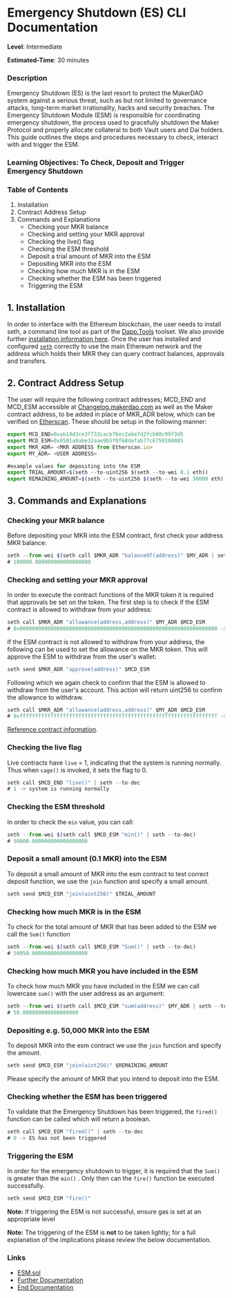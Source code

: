 # Emergency Shutdown (ES) CLI Documentation

**Level**: Intermediate

**Estimated-Time**: 30 minutes

### Description

Emergency Shutdown (ES) is the last resort to protect the MakerDAO system
against a serious threat, such as but not limited to governance attacks,
long-term market irrationality, hacks and security breaches. The Emergency
Shutdown Module (ESM) is responsible for coordinating emergency shutdown, the
process used to gracefully shutdown the Maker Protocol and properly allocate
collateral to both Vault users and Dai holders. This guide outlines the steps
and procedures necessary to check, interact with and trigger the ESM.

### **Learning Objectives:** To Check, Deposit and Trigger Emergency Shutdown

### Table of Contents

1. Installation
2. Contract Address Setup
3. Commands and Explanations
   - Checking your MKR balance
   - Checking and setting your MKR approval
   - Checking the live() flag
   - Checking the ESM threshold
   - Deposit a trial amount of MKR into the ESM
   - Depositing MKR into the ESM
   - Checking how much MKR is in the ESM
   - Checking whether the ESM has been triggered
   - Triggering the ESM

## 1. Installation

In order to interface with the Ethereum blockchain, the user needs to install
seth, a command line tool as part of the [Dapp.Tools](https://dapp.tools/)
toolset. We also provide further
[installation information here](https://github.com/makerdao/developerguides/blob/master/devtools/seth/seth-guide-01/seth-guide-01.md).
Once the user has installed and configured [`seth`](https://dapp.tools/)
correctly to use the main Ethereum network and the address which holds their MKR
they can query contract balances, approvals and transfers.

## 2. Contract Address Setup

The user will require the following contract addresses; MCD_END and MCD_ESM
accessible at [Changelog.makerdao.com](https://changelog.makerdao.com) as well
as the Maker contract address, to be added in place of MKR_ADR below, which can
be verified on
[Etherscan](https://etherscan.io/token/0x9f8f72aa9304c8b593d555f12ef6589cc3a579a2).
These should be setup in the following manner:

```javascript
export MCD_END=0xab14d3ce3f733cacb76ec2abe7d2fcb00c99f3d5
export MCD_ESM=0x0581a0abe32aae9b5f0f68defab77c6759100085
export MKR_ADR= <MKR ADDRESS from Etherscan.io>
export MY_ADR= <USER ADDRESS>

#example values for depositing into the ESM
export TRIAL_AMOUNT=$(seth --to-uint256 $(seth --to-wei 0.1 eth))
export REMAINING_AMOUNT=$(seth --to-uint256 $(seth --to-wei 50000 eth))
```

## 3. Commands and Explanations

### Checking your MKR balance

Before depositing your MKR into the ESM contract, first check your address MKR
balance:

```javascript
seth --from-wei $(seth call $MKR_ADR "balanceOf(address)" $MY_ADR | seth --to-dec)
# 100000.000000000000000000
```

### Checking and setting your MKR approval

In order to execute the contract functions of the MKR token it is required that
approvals be set on the token. The first step is to check if the ESM contract is
allowed to withdraw from your address:

```javascript
seth call $MKR_ADR "allowance(address,address)" $MY_ADR $MCD_ESM
# 0x0000000000000000000000000000000000000000000000000000000000000000 -> not allowed
```

If the ESM contract is not allowed to withdraw from your address, the following
can be used to set the allowance on the MKR token. This will approve the ESM to
withdraw from the user's wallet:

```javascript
seth send $MKR_ADR "approve(address)" $MCD_ESM
```

Following which we again check to confirm that the ESM is allowed to withdraw
from the user's account. This action will return uint256 to confirm the
allowance to withdraw.

```javascript
seth call $MKR_ADR "allowance(address,address)" $MY_ADR $MCD_ESM
# 0xffffffffffffffffffffffffffffffffffffffffffffffffffffffffffffffff -> allowed
```

[Reference contract information](https://github.com/dapphub/ds-token/blob/cee36a14685b3f93ffa0332853d3fcd943fe96a5/src/token.sol#L36).

### Checking the live flag

Live contracts have `live` = 1, indicating that the system is running normally.
Thus when `cage()` is invoked, it sets the flag to 0.

```javascript
seth call $MCD_END "live()" | seth --to-dec
# 1 -> system is running normally
```

### Checking the ESM threshold

In order to check the `min` value, you can call:

```javascript
seth --from-wei $(seth call $MCD_ESM "min()" | seth --to-dec)
# 50000.000000000000000000
```

### Deposit a small amount (0.1 MKR) into the ESM

To deposit a small amount of MKR into the esm contract to test correct deposit
function, we use the `join` function and specify a small amount.

```javascript
seth send $MCD_ESM "join(uint256)" $TRIAL_AMOUNT
```

### Checking how much MKR is in the ESM

To check for the total amount of MKR that has been added to the ESM we call the
`Sum()` function

```javascript
seth --from-wei $(seth call $MCD_ESM "Sum()" | seth --to-dec)
# 50050.000000000000000000
```

### Checking how much MKR you have included in the ESM

To check how much MKR you have included in the ESM we can call lowercase `sum()`
with the user address as an argument:

```javascript
seth --from-wei $(seth call $MCD_ESM "sum(address)" $MY_ADR | seth --to-dec)
# 50.000000000000000000
```

### Depositing e.g. 50,000 MKR into the ESM

To deposit MKR into the esm contract we use the `join` function and specify the
amount.

```javascript
seth send $MCD_ESM "join(uint256)" $REMAINING_AMOUNT
```

Please specify the amount of MKR that you intend to deposit into the ESM.

### Checking whether the ESM has been triggered

To validate that the Emergency Shutdown has been triggered, the `fired()`
function can be called which will return a boolean.

```javascript
seth call $MCD_ESM "fired()" | seth --to-dec
# 0 -> ES has not been triggered
```

### Triggering the ESM

In order for the emergency shutdown to trigger, it is required that the `Sum()`
is greater than the `min()` . Only then can the `fire()` function be executed
successfully.

```javascript
seth send $MCD_ESM "fire()"
```

**Note:** If triggering the ESM is not successful, ensure gas is set at an
appropriate level

**Note:** The triggering of the ESM is **not** to be taken lightly; for a full
explanation of the implications please review the below documentation.

### Links

- [ESM.sol](https://github.com/makerdao/esm/blob/master/src/ESM.sol)
- [Further Documentation](https://docs.makerdao.com/smart-contract-modules/emergency-shutdown-module)
- [End Documentation](https://docs.makerdao.com/smart-contract-modules/shutdown/end-detailed-documentation)
